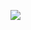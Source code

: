 ![](https://static.wikia.nocookie.net/ensemble-stars/images/a/a0/%28Scenery_of_New_Color%29_Madara_Mikejima_Chibi.gif/revision/latest?cb=20230110165453)
